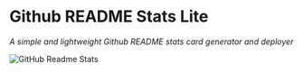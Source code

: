 # <i class="fa-brands fa-github"></i> Github README Stats Lite <i class="fa-solid fa-chart-pie"></i>
*A simple and lightweight Github README stats card generator and deployer*

![GitHub Readme Stats](https://github-readme-stats-lite.vercel.app/api/github-status?username=gh0stintheshe11)